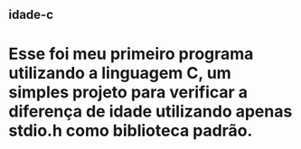 ## idade-c
# Esse foi meu primeiro programa utilizando a linguagem C, um simples projeto para verificar a diferença de idade utilizando apenas stdio.h como biblioteca padrão. 
